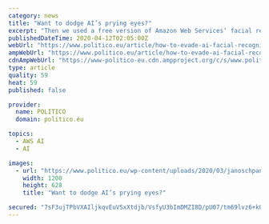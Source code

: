 ```yaml
---
category: news
title: "Want to dodge AI’s prying eyes?"
excerpt: "Then we used a free version of Amazon Web Services’ facial recognition software, Rekognition, to compare the photos to a reference. The results provide striking insights into what today’s facial recognition technology is capable of: Different beards, or the lack thereof, did nothing to conceal Janosch’s identity; neither did dark ..."
publishedDateTime: 2020-04-12T02:05:00Z
webUrl: "https://www.politico.eu/article/how-to-evade-ai-facial-recognition-surveillance/"
ampWebUrl: "https://www.politico.eu/article/how-to-evade-ai-facial-recognition-surveillance/amp/"
cdnAmpWebUrl: "https://www-politico-eu.cdn.ampproject.org/c/s/www.politico.eu/article/how-to-evade-ai-facial-recognition-surveillance/amp/"
type: article
quality: 59
heat: 59
published: false

provider:
  name: POLITICO
  domain: politico.eu

topics:
  - AWS AI
  - AI

images:
  - url: "https://www.politico.eu/wp-content/uploads/2020/03/janoschpanel-1200x628.jpg"
    width: 1200
    height: 628
    title: "Want to dodge AI’s prying eyes?"

secured: "7sF3ujTPbVXAIljkqvEuVSxXtdjb/VsfyU3bImDMZI8D/pU07/tm69lvz6+kUdW1TVP0uA9WoHEr/cuObQ6TvoKKFKjkJ7qE6WWKGjEOgcB8VXoQqJvpSkZbpYM+vR6eWU0nMsvyDbFwyAGI9C+5+/HHsU4AV+6ZX/6g7ssfOKRzbueQN2OIJlvOBhPh4ZgK0fzgeVqiVuPx6S8Hmg8mycz1HF619HIvpPDwGZcB2GAlBSO3nc9AxWKYEX2GgG7KXC3e0JQZeXa1Hp9MYGx7O6fg9DtGHsB6t9xRfXte/x8H/1Jg3GYUA6WaEhcdzz+T;a/5zVq+GL/suDYWI0SCINQ=="
---
```


